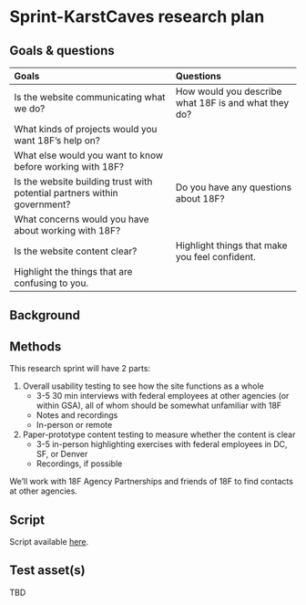 # Sprint-KarstCaves research plan



## Goals & questions

Goals | Questions
:----- | :---------
Is the website communicating what we do? | How would you describe what 18F is and what they do?
 | What kinds of projects would you want 18F’s help on?
 | What else would you want to know before working with 18F?
Is the website building trust with potential partners within government? | Do you have any questions about 18F?
 | What concerns would you have about working with 18F?
Is the website content clear? | Highlight things that make you feel confident.
 | Highlight the things that are confusing to you.


## Background


## Methods

This research sprint will have 2 parts:

1. Overall usability testing to see how the site functions as a whole
    * 3-5 30 min interviews with federal employees at other agencies (or within GSA), all of whom should be somewhat unfamiliar with 18F
    * Notes and recordings
    * In-person or remote
2. Paper-prototype content testing to measure whether the content is clear
    * 3-5 in-person highlighting exercises with federal employees in DC, SF, or Denver
    * Recordings, if possible

We’ll work with 18F Agency Partnerships and friends of 18F to find contacts at other agencies.

## Script

Script available [here]().


## Test asset(s)

TBD

